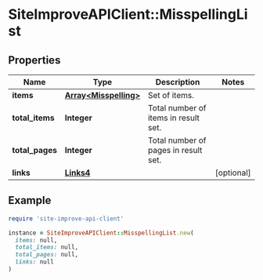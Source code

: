 # SiteImproveAPIClient::MisspellingList

## Properties

| Name | Type | Description | Notes |
| ---- | ---- | ----------- | ----- |
| **items** | [**Array&lt;Misspelling&gt;**](Misspelling.md) | Set of items. |  |
| **total_items** | **Integer** | Total number of items in result set. |  |
| **total_pages** | **Integer** | Total number of pages in result set. |  |
| **links** | [**Links4**](Links4.md) |  | [optional] |

## Example

```ruby
require 'site-improve-api-client'

instance = SiteImproveAPIClient::MisspellingList.new(
  items: null,
  total_items: null,
  total_pages: null,
  links: null
)
```

